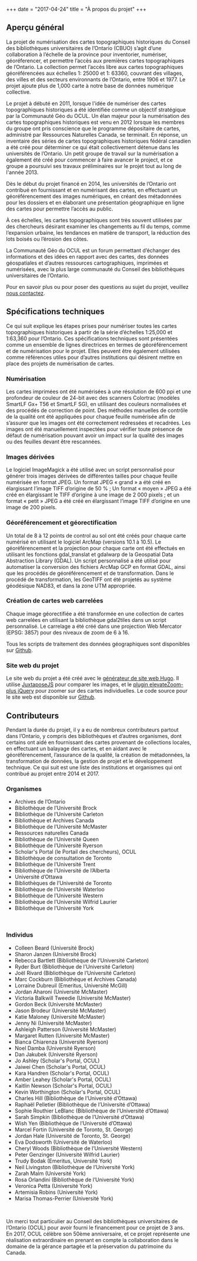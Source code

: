 +++
date = "2017-04-24"
title = "À propos du projet"
+++

## Aperçu général

La projet de numérisation des cartes topographiques historiques du Conseil des bibliothèques universitaires de l’Ontario (CBUO) s’agit d’une collaboration à l’échelle de la province pour inventorier, numériser, géoréferencer, et permettre l’accès aux premières cartes topographiques de l’Ontario. La collection permet l’accès libre aux cartes topographiques géoréférencées aux échelles 1: 25000 et 1: 63360, couvrant des villages, des villes et des secteurs environnants de l’Ontario, entre 1906 et 1977. Le projet ajoute plus de 1,000 carte à notre base de données numérique collective.

Le projet à débuté en 2011, lorsque l'idée de numériser des cartes topographiques historiques a été identifiée comme un objectif stratégique par la Communauté Géo du OCUL. Un élan majeur pour la numérisation des cartes topographiques historiques est venu en 2012 lorsque les membres du groupe ont pris conscience que le programme dépositaire de cartes, administré par Ressources Naturelles Canada, se terminait.  En réponse, un inventaire des séries de cartes topographiques historiques fédéral canadien a été créé pour déterminer ce qui était collectivement détenue dans les universités de l’Ontario. Un petit groupe de travail sur la numérisation a également été créé pour commencer à faire avancer le project, et ce groupe a poursuivi ses travaux préliminaires sur le projet tout au long de l'année 2013.

Dès le début du projet financé en 2014, les universités de l’Ontario ont contribué en fournissant et en numérisant des cartes, en effectuant un géoréférencement des images numériques, en créant des métadonnées pour les dossiers et en élaborant une présentation géographique en ligne des cartes pour permettre l’accès au public. 

À ces échelles, les cartes topographiques sont très souvent utilisées par des chercheurs désirant examiner les changements au fil du temps, comme l’expansion urbaine, les tendances en matière de transport, la réduction des lots boisés ou l’érosion des côtes. 

La Communauté Géo du OCUL est un forum permettant d’échanger des informations et des idées en rapport avec des cartes, des données géospatiales et d’autres ressources cartographiques, imprimées et numérisées, avec la plus large communauté du Conseil des bibliothèques universitaires de l’Ontario.

Pour en savoir plus ou pour poser des questions au sujet du projet, veuillez [nous contactez](../contact/).

## Spécifications techniques

Ce qui suit explique les étapes prises pour numériser toutes les cartes topographiques historiques à partir de la série d’échelles 1:25,000 et 1:63,360 pour l’Ontario. Ces spécifications techniques sont présentées comme un ensemble de lignes directrices en termes de géoréférencement et de numérisation pour le projet. Elles peuvent être également utilisées comme références utiles pour d’autres institutions qui désirent mettre en place des projets de numérisation de cartes. 

### Numérisation
Les cartes imprimées ont été numérisées à une résolution de 600 ppi et une profondeur de couleur de 24-bit avec des scanners Colortrac (modèles SmartLF Gx+ T56 et SmartLF SG), en utilisant des couleurs normalisées et des procédés de correction de point. Des méthodes manuelles de contrôle de la qualité ont été appliquées pour chaque feuille numérisée afin de s’assurer que les images ont été correctement redressées et recadrées. Les images ont été manuellement inspectées pour vérifier toute présence de défaut de numérisation pouvant avoir un impact sur la qualité des images ou des feuilles devant être rescannées. 

### Images dérivées
Le logiciel ImageMagick a été utilisé avec un script personnalisé pour générer trois images dérivées de différentes tailles pour chaque feuille numérisée en format JPEG. Un format JPEG « grand » a été créé en élargissant l’image TIFF d’origine de 50 % ; Un format « moyen » JPEG a été créé en élargissant le TIFF d’origine à une image de 2 000 pixels ; et un format « petit » JPEG a été créé en élargissant l’image TIFF d’origine en une image de 200 pixels. 

### Géoréférencement et géorectification
Un total de 8 à 12 points de control au sol ont été créés pour chaque carte numérisé en utilisant le logiciel ArcMap (versions 10.1 à 10.5). Le géoréférencement et la projection pour chaque carte ont été effectués en utilisant les fonctions gdal_translat et gdalwarp de la Geospatial Data Abstraction Library (GDAL). Un script personnalisé a été utilisé pour automatiser la conversion des fichiers ArcMap GCP en format GDAL, ainsi que les procédés de géoréférencement et de transformation. Dans le procédé de transformation, les GeoTIFF ont été projetés au système géodésique NAD83, et dans la zone UTM appropriée. 

### Création de cartes web carrelées
Chaque image géorectifiée a été transformée en une collection de cartes web carrelées en utilisant la bibliothèque gdal2tiles dans un script personnalisé. Le carrelage a été créé dans une projection Web Mercator (EPSG: 3857) pour des niveaux de zoom de 6 à 16. 

Tous les scripts de traitement des données géographiques sont disponibles sur [Github](https://github.com/jasonbrodeur/OCUL_HTDP).

### Site web du projet
Le site web du projet a été créé avec le [générateur de site web Hugo](https://gohugo.io/). Il utilise [JuxtaposeJS](https://juxtapose.knightlab.com/) pour comparer les images, et le [plugin elevateZoom-plus jQuery](https://github.com/igorlino/elevatezoom-plus)  pour zoomer sur des cartes individuelles. Le code source pour le site web est disponible sur [Github](https://github.com/scholarsportal/historical-topos).

## Contributeurs

Pendant la durée du projet, il y a eu de nombreux contributeurs partout dans l’Ontario, y compris des bibliothèques et d’autres organismes, dont certains ont aidé en fournissant des cartes provenant de collections locales, en effectuant un balayage des cartes, et en aidant avec le géoréférencement, l’assurance de la qualité, la création de métadonnées, la transformation de données, la gestion de projet et le développement technique. Ce qui suit est une liste des institutions et organismes qui ont contribué au projet entre 2014 et 2017. 

### Organismes
* Archives de l’Ontario
* Bibliothèque de l’Université Brock
* Bibliothèque de l’Université Carleton 
* Bibliothèque et Archives Canada
* Bibliothèque de l’Université McMaster 
* Ressources naturelles Canada
* Bibliothèque de l’Université Queen
* Bibliothèque de l’Université Ryerson 
* Scholar's Portal (le Portail des chercheurs), OCUL
* Bibliothèque de consultation de Toronto
* Bibliothèque de l’Université Trent 
* Bibliothèque de l’Université de l’Alberta
* Université d’Ottawa
* Bibliothèques de l’Université de Toronto
* Bibliothèque de l’Université Waterloo
* Bibliothèque de l’Université Western 
* Bibliothèque de l’Université Wilfrid Laurier 
* Bibliothèque de l’Université York 


<br>

### Individus
* Colleen Beard (Université Brock)
* Sharon Janzen (Université Brock)
* Rebecca Bartlett (Bibliothèque de l’Université Carleton)
* Ryder Burt (Bibliothèque de l’Université Carleton)
* Joël Rivard (Bibliothèque de l’Université Carleton)
* Marc Cockburn (Bibliothèque et Archives Canada)
* Lorraine Dubreuil (Emeritus, Université McGill)
* Jordan Aharoni (Université McMaster)
* Victoria Balkwill Tweedie (Université McMaster)
* Gordon Beck (Université McMaster)
* Jason Brodeur (Université McMaster)
* Katie Maloney (Université McMaster)
* Jenny Ni (Université McMaster)
* Ashleigh Patterson (Université McMaster)
* Margaret Rutten (Université McMaster)
* Bianca Chiarenza (Université Ryerson)
* Noel Damba (Université Ryerson)
* Dan Jakubek (Université Ryerson)
* Jo Ashley (Scholar's Portal, OCUL)
* Jaiwei Chen (Scholar's Portal, OCUL)
* Kara Handren (Scholar's Portal, OCUL)
* Amber Leahey (Scholar's Portal, OCUL)
* Kaitlin Newson (Scholar's Portal, OCUL)
* Kevin Worthington (Scholar's Portal, OCUL)
* Charles Hill (Bibliothèque de l’Université d’Ottawa)
* Raphaël Pelletier (Bibliothèque de l’Université d’Ottawa)
* Sophie Routhier LeBlanc (Bibliothèque de l’Université d’Ottawa)
* Sarah Simpkin (Bibliothèque de l’Université d’Ottawa)
* Wish Yen (Bibliothèque de l’Université d’Ottawa)
* Marcel Fortin (Université de Toronto, St. George)
* Jordan Hale (Université de Toronto, St. George)
* Eva Dodsworth (Université de Waterloo)
* Cheryl Woods (Bibliothèque de l’Université Western)
* Peter Genzinger (Université Wilfrid Laurier)
* Trudy Bodak (Emeritus, Université York)
* Neil Livingston (Bibliothèque de l’Université York)
* Zarah Malm (Université York)
* Rosa Orlandini (Bibliothèque de l’Université York)
* Veronica Petta (Université York)
* Artemisia Robins (Université York)
* Marisa Thomas-Perrier (Université York)

<br>

Un merci tout particulier au Conseil des bibliothèques universitaires de l’Ontario (OCUL) pour avoir fourni le financement pour ce projet de 3 ans. En 2017, OCUL célèbre son 50ème anniversaire, et ce projet représente une réalisation extraordinaire en prenant en compte la collaboration dans le domaine de la gérance partagée et la préservation du patrimoine du Canada. 
